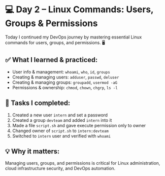 # 💻 Day 2 – Linux Commands: Users, Groups & Permissions

Today I continued my DevOps journey by mastering essential Linux commands for users, groups, and permissions. 🖥️

## ✅ What I learned & practiced:
- User info & management: `whoami`, `who`, `id`, `groups`
- Creating & managing users: `adduser`, `passwd`, `deluser`
- Creating & managing groups: `groupadd`, `usermod -aG`
- Permissions & ownership: `chmod`, `chown`, `chgrp`, `ls -l`

## 📝 Tasks I completed:
1. Created a new user `intern` and set a password  
2. Created a group `devteam` and added `intern` into it  
3. Made a file `script.sh` and gave execute permission only to owner  
4. Changed owner of `script.sh` to `intern:devteam`  
5. Switched to `intern` user and verified with `whoami`  

## 💡 Why it matters:
Managing users, groups, and permissions is critical for Linux administration, cloud infrastructure security, and DevOps automation.
